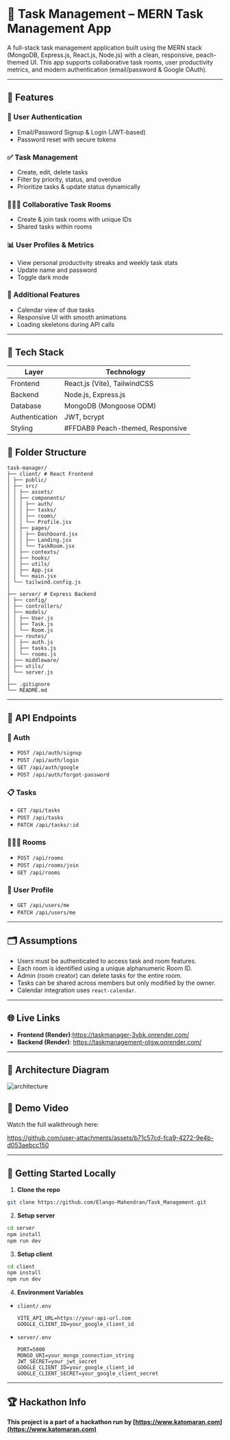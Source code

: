 # 🧠 Task Management – MERN Task Management App

A full-stack task management application built using the MERN stack (MongoDB, Express.js, React.js, Node.js) with a clean, responsive, peach-themed UI. This app supports collaborative task rooms, user productivity metrics, and modern authentication (email/password & Google OAuth).

---

## 🚀 Features

### 🔐 User Authentication
- Email/Password Signup & Login (JWT-based)
- Password reset with secure tokens

### ✅ Task Management
- Create, edit, delete tasks
- Filter by priority, status, and overdue
- Prioritize tasks & update status  dynamically

### 🧑‍🤝‍🧑 Collaborative Task Rooms
- Create & join task rooms with unique IDs
- Shared tasks within rooms

### 📊 User Profiles & Metrics
- View personal productivity streaks and weekly task stats
- Update name and password
- Toggle dark mode

### 📆 Additional Features
- Calendar view of due tasks
- Responsive UI with smooth animations
- Loading skeletons during API calls

---

## 🧱 Tech Stack

| Layer        | Technology                          |
|--------------|-------------------------------------|
| Frontend     | React.js (Vite), TailwindCSS        |
| Backend      | Node.js, Express.js                 |
| Database     | MongoDB (Mongoose ODM)              |
| Authentication | JWT, bcrypt        |
| Styling      | #FFDAB9 Peach-themed, Responsive    |


## 📁 Folder Structure

```
task-manager/
├── client/ # React Frontend
│ ├── public/
│ ├── src/
│ │ ├── assets/
│ │ ├── components/
│ │ │ ├── auth/
│ │ │ ├── tasks/
│ │ │ ├── rooms/
│ │ │ └── Profile.jsx
│ │ ├── pages/
│ │ │ ├── Dashboard.jsx
│ │ │ ├── Landing.jsx
│ │ │ └── TaskRoom.jsx
│ │ ├── contexts/
│ │ ├── hooks/
│ │ ├── utils/
│ │ ├── App.jsx
│ │ └── main.jsx
│ └── tailwind.config.js
│
├── server/ # Express Backend
│ ├── config/
│ ├── controllers/
│ ├── models/
│ │ ├── User.js
│ │ ├── Task.js
│ │ └── Room.js
│ ├── routes/
│ │ ├── auth.js
│ │ ├── tasks.js
│ │ └── rooms.js
│ ├── middleware/
│ ├── utils/
│ └── server.js
│
├── .gitignore
└── README.md

```


---

## 📌 API Endpoints

### 🔐 Auth
- `POST /api/auth/signup`
- `POST /api/auth/login`
- `GET /api/auth/google`
- `POST /api/auth/forgot-password`

### 📋 Tasks
- `GET /api/tasks`
- `POST /api/tasks`
- `PATCH /api/tasks/:id`

### 🧑‍🤝‍🧑 Rooms
- `POST /api/rooms`
- `POST /api/rooms/join`
- `GET /api/rooms`

### 👤 User Profile
- `GET /api/users/me`
- `PATCH /api/users/me`

---

## 🗂 Assumptions

- Users must be authenticated to access task and room features.
- Each room is identified using a unique alphanumeric Room ID.
- Admin (room creator) can delete tasks for the entire room.
- Tasks can be shared across members but only modified by the owner.
- Calendar integration uses `react-calendar`.

---

## 🌐 Live Links

- **Frontend (Render)**:https://taskmanager-3ybk.onrender.com/
- **Backend (Render)**: https://taskmanagement-otgw.onrender.com/

---

## 📸 Architecture Diagram
![architecture](https://github.com/user-attachments/assets/14d612bc-7410-4d49-a70f-c56ffb5fc415)


## 🎥 Demo Video

Watch the full walkthrough here:  

https://github.com/user-attachments/assets/b71c57cd-fca9-4272-9e4b-d053aebcc150



---

## 🏁 Getting Started Locally

1. **Clone the repo**  
```bash
git clone https://github.com/Elango-Mahendran/Task_Management.git
````

2. **Setup server**

```bash
cd server
npm install
npm run dev
```

3. **Setup client**

```bash
cd client
npm install
npm run dev
```

4. **Environment Variables**

* `client/.env`

  ```
  VITE_API_URL=https://your-api-url.com
  GOOGLE_CLIENT_ID=your_google_client_id
  ```

* `server/.env`

  ```
  PORT=5000
  MONGO_URI=your_mongo_connection_string
  JWT_SECRET=your_jwt_secret
  GOOGLE_CLIENT_ID=your_google_client_id
  GOOGLE_CLIENT_SECRET=your_google_client_secret
  ```

---

## 🏆 Hackathon Info

**This project is a part of a hackathon run by [https://www.katomaran.com](https://www.katomaran.com)**


